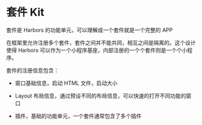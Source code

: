 # 套件 Kit

套件是 Harbors 的功能单元，可以理解成一个套件就是一个完整的 APP

在框架里允许注册多个套件，套件之间并不能共同，相互之间是隔离的。这个设计使得 Harbors 可以作为一个小程序基座，内部注册的一个个套件则是一个个小程序。

套件的注册信息包含：

- 窗口基础信息，启动 HTML 文件，启动大小

- Layout 布局信息，通过预设不同的布局信息，可以快速的打开不同功能的窗口

- 插件，基础的功能单元，一个套件通常包含了多个插件
